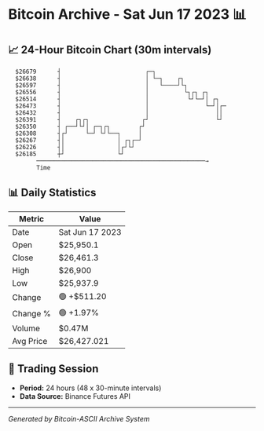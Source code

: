 # Bitcoin Archive - Sat Jun 17 2023 📊

## 📈 24-Hour Bitcoin Chart (30m intervals)

```
  $26679      ┤                        ┌─┐                     
  $26638      ┤                        │ └─┐    ┌┐             
  $26597      ┤                        │   └────┘└┐            
  $26556      ┤                        │          └┐┌┐ ┌┐      
  $26514      ┤                        │           └┘└─┘│ ┌┐   
  $26473      ┤                        │                └─┘│┌─ 
  $26432      ┤                        │                   ││  
  $26391      ┤    ┌┐┌┐               ┌┘                   └┘  
  $26350      ┤ ┌──┘└┘│ ┌─┐┌┐        ┌┘                        
  $26308      ┤┌┘     └─┘ └┘└──┐     │                         
  $26267      ┤│               │ ┌┐┌─┘                         
  $26226      ┤│               │┌┘└┘                           
  $26185      ┼┘               └┘                              
        ────────────────────────────────────────────────→
        Time
```

## 📊 Daily Statistics

| Metric | Value |
|--------|-------|
| Date | Sat Jun 17 2023 |
| Open | $25,950.1 |
| Close | $26,461.3 |
| High | $26,900 |
| Low | $25,937.9 |
| Change | 🟢 +$511.20 |
| Change % | 🟢 +1.97% |
| Volume | $0.47M |
| Avg Price | $26,427.021 |

## 📅 Trading Session

- **Period:** 24 hours (48 x 30-minute intervals)
- **Data Source:** Binance Futures API

---
*Generated by Bitcoin-ASCII Archive System*
